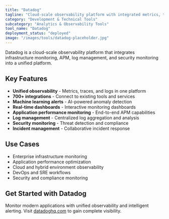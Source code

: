 ```yaml
---
title: "Datadog"
tagline: "Cloud-scale observability platform with integrated metrics, traces, and logs"
category: "Development & Technical Tools"
subcategory: "Analytics & Observability Tools"
tool_name: "Datadog"
deployment_status: "deployed"
image: "/images/tools/datadog-placeholder.jpg"
---
```

Datadog is a cloud-scale observability platform that integrates infrastructure monitoring, APM, log management, and security monitoring into a unified platform.

## Key Features

- **Unified observability** - Metrics, traces, and logs in one platform
- **700+ integrations** - Connect to existing tools and services
- **Machine learning alerts** - AI-powered anomaly detection
- **Real-time dashboards** - Interactive monitoring dashboards
- **Application performance monitoring** - End-to-end APM capabilities
- **Log management** - Centralized log aggregation and analysis
- **Security monitoring** - Threat detection and compliance
- **Incident management** - Collaborative incident response

## Use Cases

- Enterprise infrastructure monitoring
- Application performance optimization
- Cloud and hybrid environment observability
- DevOps and SRE workflows
- Security and compliance monitoring

## Get Started with Datadog

Monitor modern applications with unified observability and intelligent alerting. Visit [datadoghq.com](https://datadoghq.com) to gain complete visibility.